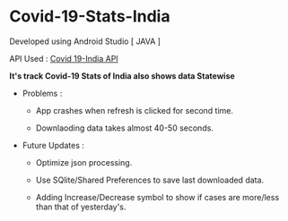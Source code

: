 # Covid-19-Stats-India 

  Developed using Android Studio [ JAVA ]
  
  API Used : [Covid 19-India API](https://api.covid19india.org/data.json)
  
  **It's track Covid-19 Stats of India also shows data Statewise**
  
  
  
  * Problems :
  
    * App crashes when refresh is clicked for second time.
  
    * Downlaoding data takes almost 40-50 seconds.
    
  * Future Updates :
  
    * Optimize json processing.
  
    * Use SQlite/Shared Preferences to save last downloaded data.
    
    * Adding Increase/Decrease symbol to show if cases are more/less than that of yesterday's.
    
  
  
  
  
   
